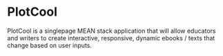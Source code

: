 # PlotCool

PlotCool is a singlepage MEAN stack application that will allow educators and writers to create interactive, responsive, dynamic ebooks / texts that change based on user inputs. 

